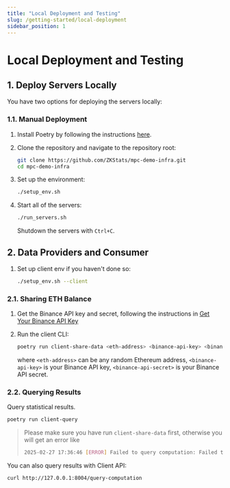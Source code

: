 ```yaml
---
title: "Local Deployment and Testing"
slug: /getting-started/local-deployment
sidebar_position: 1
---
```


# Local Deployment and Testing

## 1. Deploy Servers Locally

You have two options for deploying the servers locally:

### 1.1. Manual Deployment

1. Install Poetry by following the instructions [here](https://python-poetry.org/docs/#installation).

2. Clone the repository and navigate to the repository root:
   ```bash
   git clone https://github.com/ZKStats/mpc-demo-infra.git
   cd mpc-demo-infra
   ```

3. Set up the environment:
   ```bash
   ./setup_env.sh
   ```

4. Start all of the servers:
   ```bash
   ./run_servers.sh
   ```
   Shutdown the servers with `Ctrl+C`.


## 2. Data Providers and Consumer
1. Set up client env if you haven't done so:
    ```bash
    ./setup_env.sh --client
    ```


### 2.1. Sharing ETH Balance

1. Get the Binance API key and secret, following the instructions in [Get Your Binance API Key](https://github.com/ZKStats/mpc-demo-infra/blob/main/mpc_demo_infra/client_cli/docker/README.md#step-1-get-your-binance-api-key)

2. Run the client CLI:
    ```bash
    poetry run client-share-data <eth-address> <binance-api-key> <binance-api-secret>
    ```
    where `<eth-address>` can be any random Ethereum address, `<binance-api-key>` is your Binance API key, `<binance-api-secret>` is your Binance API secret.


### 2.2. Querying Results

Query statistical results.
```bash
poetry run client-query
```

> Please make sure you have run `client-share-data` first, otherwise you will get an error like
>    ```bash
>    2025-02-27 17:36:46 [ERROR] Failed to query computation: Failed to query computation: response.status=400, await response.text()='{"detail":"No MPC session found"}'
>    ```

You can also query results with Client API:
```bash
curl http://127.0.0.1:8004/query-computation
```

